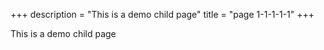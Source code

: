 +++
description = "This is a demo child page"
title = "page 1-1-1-1-1"
+++

This is a demo child page